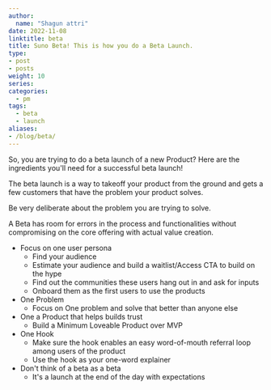 ```yaml
---
author:
  name: "Shagun attri"
date: 2022-11-08
linktitle: beta
title: Suno Beta! This is how you do a Beta Launch.
type:
- post
- posts
weight: 10
series:
categories:
  - pm
tags:
  - beta
  - launch
aliases:
- /blog/beta/
---
```


So, you are trying to do a beta launch of a new Product? Here are the ingredients you'll need for a successful beta launch!

The beta launch is a way to takeoff your product from the ground and gets a few customers that have the problem your product solves. 

Be very deliberate about the problem you are trying to solve.

A Beta has room for errors in the process and functionalities without compromising on the core offering with actual value creation.

- Focus on one user persona
  - Find your audience 
  - Estimate your audience and build a waitlist/Access CTA to build on the hype
  - Find out the communities these users hang out in and ask for inputs 
  - Onboard them as the first users to use the products 
- One Problem
  - Focus on One problem and solve that better than anyone else 
- One a Product that helps builds trust
  - Build a Minimum Loveable Product over MVP
- One Hook
  - Make sure the hook enables an easy word-of-mouth referral loop among users of the product
  - Use the hook as your one-word explainer
- Don't think of a beta as a beta
  - It's a launch at the end of the day with expectations
